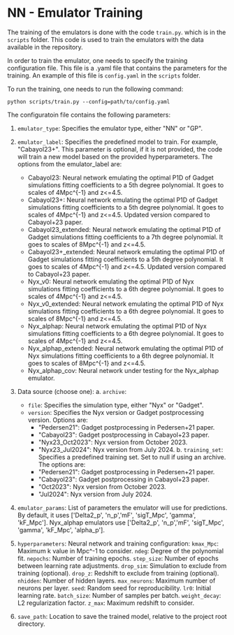 # NN - Emulator Training
The training of the emulators is done with the code `train.py`. which is in the `scripts` folder. This code is used to train the emulators with the data available in the repository. 

In order to train the emulator, one needs to specify the training configuration file. This file is a .yaml file that contains the parameters for the training. An example of this file is `config.yaml` in the `scripts` folder. 

To run the training, one needs to run the following command:

```
python scripts/train.py --config=path/to/config.yaml
```

The configuratoin file contains the following parameters:

1. `emulator_type`: Specifies the emulator type, either "NN" or "GP".

2. `emulator_label`: Specifies the predefined model to train. For example, "Cabayol23+". This parameter is optional, if it is not provided, the code will train a new model based on the provided hyperparameters. The options from the emulator_label are:
    - Cabayol23: Neural network emulating the optimal P1D of Gadget simulations fitting coefficients to a 5th degree polynomial. It goes to scales of 4Mpc^{-1} and z<=4.5.
    - Cabayol23+: Neural network emulating the optimal P1D of Gadget simulations fitting coefficients to a 5th degree polynomial. It goes to scales of 4Mpc^{-1} and z<=4.5. Updated version compared to Cabayol+23 paper.
    - Cabayol23_extended: Neural network emulating the optimal P1D of Gadget simulations fitting coefficients to a 7th degree polynomial. It goes to scales of 8Mpc^{-1} and z<=4.5.
    - Cabayol23+_extended: Neural network emulating the optimal P1D of Gadget simulations fitting coefficients to a 5th degree polynomial. It goes to scales of 4Mpc^{-1} and z<=4.5. Updated version compared to Cabayol+23 paper.
    - Nyx_v0: Neural network emulating the optimal P1D of Nyx simulations fitting coefficients to a 6th degree polynomial. It goes to scales of 4Mpc^{-1} and z<=4.5.
    - Nyx_v0_extended: Neural network emulating the optimal P1D of Nyx simulations fitting coefficients to a 6th degree polynomial. It goes to scales of 8Mpc^{-1} and z<=4.5.
    - Nyx_alphap: Neural network emulating the optimal P1D of Nyx simulations fitting coefficients to a 6th degree polynomial. It goes to scales of 4Mpc^{-1} and z<=4.5.
    - Nyx_alphap_extended: Neural network emulating the optimal P1D of Nyx simulations fitting coefficients to a 6th degree polynomial. It goes to scales of 8Mpc^{-1} and z<=4.5.
    - Nyx_alphap_cov: Neural network under testing for the Nyx_alphap emulator.

3. Data source (choose one):
   a. `archive`:
      - `file`: Specifies the simulation type, either "Nyx" or "Gadget".
      - `version`: Specifies the Nyx version or Gadget postprocessing version. Options are:
        - "Pedersen21": Gadget postprocessing in Pedersen+21 paper.
        - "Cabayol23": Gadget postprocessing in Cabayol+23 paper.
        - "Nyx23_Oct2023": Nyx version from October 2023.
        - "Nyx23_Jul2024": Nyx version from July 2024.
   b. `training_set`: Specifies a predefined training set. Set to null if using an archive. The options are:
        - "Pedersen21": Gadget postprocessing in Pedersen+21 paper.
        - "Cabayol23": Gadget postprocessing in Cabayol+23 paper.
        - "Oct2023": Nyx version from October 2023.
        - "Jul2024": Nyx version from July 2024.

4. `emulator_params`: List of parameters the emulator will use for predictions. By default, it uses ['Delta2_p', 'n_p','mF', 'sigT_Mpc', 'gamma', 'kF_Mpc']. Nyx_alphap emulators use ['Delta2_p', 'n_p','mF', 'sigT_Mpc', 'gamma', 'kF_Mpc', 'alpha_p'].

5. `hyperparameters`: Neural network and training configuration:
   `kmax_Mpc`: Maximum k value in Mpc^-1 to consider.
   `ndeg`: Degree of the polynomial fit.
   `nepochs`: Number of training epochs.
   `step_size`: Number of epochs between learning rate adjustments.
   `drop_sim`: Simulation to exclude from training (optional).
   `drop_z`: Redshift to exclude from training (optional).
   `nhidden`: Number of hidden layers.
   `max_neurons`: Maximum number of neurons per layer.
   `seed`: Random seed for reproducibility.
   `lr0`: Initial learning rate.
   `batch_size`: Number of samples per batch.
   `weight_decay`: L2 regularization factor.
   `z_max`: Maximum redshift to consider.

5. `save_path`: Location to save the trained model, relative to the project root directory.
